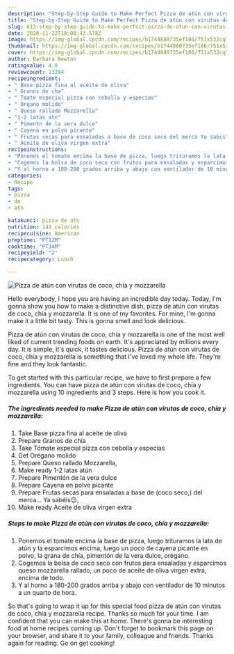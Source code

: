 ```yaml
---
description: "Step-by-Step Guide to Make Perfect Pizza de atún con virutas de coco, chía y mozzarella"
title: "Step-by-Step Guide to Make Perfect Pizza de atún con virutas de coco, chía y mozzarella"
slug: 613-step-by-step-guide-to-make-perfect-pizza-de-atun-con-virutas-de-coco-chia-y-mozzarella
date: 2020-11-22T10:08:43.578Z
image: https://img-global.cpcdn.com/recipes/b1744880735ef186/751x532cq70/pizza-de-atun-con-virutas-de-coco-chia-y-mozzarella-foto-principal.jpg
thumbnail: https://img-global.cpcdn.com/recipes/b1744880735ef186/751x532cq70/pizza-de-atun-con-virutas-de-coco-chia-y-mozzarella-foto-principal.jpg
cover: https://img-global.cpcdn.com/recipes/b1744880735ef186/751x532cq70/pizza-de-atun-con-virutas-de-coco-chia-y-mozzarella-foto-principal.jpg
author: Barbara Newton
ratingvalue: 4.8
reviewcount: 13294
recipeingredient:
- " Base pizza fina al aceite de oliva"
- " Granos de cha"
- " Tmate especial pizza con cebolla y especias"
- " Organo molido"
- " Queso rallado Mozzarella"
- "1-2 latas atn"
- " Pimentn de la vera dulce"
- " Cayena en polvo picante"
- " Frutas secas para ensaladas a base de coco seco del merca Ya sabis"
- " Aceite de oliva virgen extra"
recipeinstructions:
- "Ponemos el tomate encima la base de pizza, luego trituramos la lata de atún y la esparcimos encima, luego un poco de cayena picante en polvo, la grana de chía, pimentón de la vera dulce, orégano."
- "Cogemos la bolsa de coco seco con frutos para ensaladas y esparcimos queso mozzarella rallado, un poco de aceite de oliva virgen extra, encima de todo."
- "Y al horno a 180-200 grados arriba y abajo con ventilador de 10 minutos a un quarto de hora."
categories:
- Recipe
tags:
- pizza
- de
- atn

katakunci: pizza de atn 
nutrition: 143 calories
recipecuisine: American
preptime: "PT12M"
cooktime: "PT34M"
recipeyield: "2"
recipecategory: Lunch

---
```



![Pizza de atún con virutas de coco, chía y mozzarella](https://img-global.cpcdn.com/recipes/b1744880735ef186/751x532cq70/pizza-de-atun-con-virutas-de-coco-chia-y-mozzarella-foto-principal.jpg)

Hello everybody, I hope you are having an incredible day today. Today, I'm gonna show you how to make a distinctive dish, pizza de atún con virutas de coco, chía y mozzarella. It is one of my favorites. For mine, I'm gonna make it a little bit tasty. This is gonna smell and look delicious.

Pizza de atún con virutas de coco, chía y mozzarella is one of the most well liked of current trending foods on earth. It's appreciated by millions every day. It is simple, it's quick, it tastes delicious. Pizza de atún con virutas de coco, chía y mozzarella is something that I've loved my whole life. They're fine and they look fantastic.




To get started with this particular recipe, we have to first prepare a few ingredients. You can have pizza de atún con virutas de coco, chía y mozzarella using 10 ingredients and 3 steps. Here is how you cook it.

<!--inarticleads1-->

##### The ingredients needed to make Pizza de atún con virutas de coco, chía y mozzarella:

1. Take  Base pizza fina al aceite de oliva
1. Prepare  Granos de chía
1. Take  Tómate especial pizza con cebolla y especias
1. Get  Orégano molido
1. Prepare  Queso rallado Mozzarella,
1. Make ready 1-2 latas atún
1. Prepare  Pimentón de la vera dulce
1. Prepare  Cayena en polvo picante
1. Prepare  Frutas secas para ensaladas a base de (coco seco,) del merca... Ya sabéis😉,
1. Make ready  Aceite de oliva virgen extra




<!--inarticleads2-->

##### Steps to make Pizza de atún con virutas de coco, chía y mozzarella:

1. Ponemos el tomate encima la base de pizza, luego trituramos la lata de atún y la esparcimos encima, luego un poco de cayena picante en polvo, la grana de chía, pimentón de la vera dulce, orégano.
1. Cogemos la bolsa de coco seco con frutos para ensaladas y esparcimos queso mozzarella rallado, un poco de aceite de oliva virgen extra, encima de todo.
1. Y al horno a 180-200 grados arriba y abajo con ventilador de 10 minutos a un quarto de hora.




So that's going to wrap it up for this special food pizza de atún con virutas de coco, chía y mozzarella recipe. Thanks so much for your time. I am confident that you can make this at home. There's gonna be interesting food at home recipes coming up. Don't forget to bookmark this page on your browser, and share it to your family, colleague and friends. Thanks again for reading. Go on get cooking!
